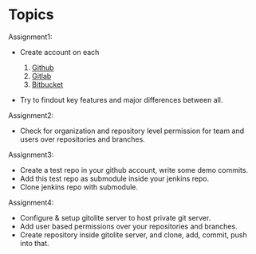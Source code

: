 # Topics

Assignment1:  
* Create account on each 
     1. [Github](https://github.com/)
     2. [Gitlab](https://about.gitlab.com/)
     3. [Bitbucket](https://bitbucket.org/)

* Try to findout key features and major differences between all.   
  
Assignment2:   
* Check for organization and repository level permission for team and users over repositories and branches. 
 
 
Assignment3: 
* Create a test repo in your github account, write some demo commits. 
* Add this test repo as submodule inside your jenkins repo.
* Clone jenkins repo with submodule. 


Assignment4: 
* Configure & setup gitolite server to host private git server.
* Add user based permissions over your repositories and branches. 
* Create repository inside gitolite server, and clone, add, commit, push into that.
